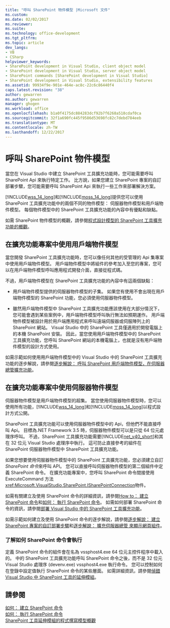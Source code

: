 ```yaml
---
title: "呼叫 SharePoint 物件模型 |Microsoft 文件"
ms.custom: 
ms.date: 02/02/2017
ms.reviewer: 
ms.suite: 
ms.technology: office-development
ms.tgt_pltfrm: 
ms.topic: article
dev_langs:
- VB
- CSharp
helpviewer_keywords:
- SharePoint development in Visual Studio, client object model
- SharePoint development in Visual Studio, server object model
- SharePoint commands [SharePoint development in Visual Studio]
- SharePoint development in Visual Studio, extensibility features
ms.assetid: 99934f9e-901e-464e-ac8c-22c6c86440f4
caps.latest.revision: "38"
author: gewarren
ms.author: gewarren
manager: ghogen
ms.workload: office
ms.openlocfilehash: b1a0f4175dc884283dcf92b7f6268a518cdaf0ca
ms.sourcegitcommit: 32f1a690fc445f9586d53698fc82c7debd784eeb
ms.translationtype: MT
ms.contentlocale: zh-TW
ms.lasthandoff: 12/22/2017
---
```

# <a name="calling-into-the-sharepoint-object-models"></a>呼叫 SharePoint 物件模型
  當您在 Visual Studio 中建立 SharePoint 工具擴充功能時，您可能需要呼叫 SharePoint Api 來執行特定工作。 比方說，如果您建立 SharePoint 專案的自訂部署步驟，您可能需要呼叫 SharePoint Api 來執行一些工作來部署解決方案。  
  
 [!INCLUDE[wss_14_long](../sharepoint/includes/wss-14-long-md.md)]和[!INCLUDE[moss_14_long](../sharepoint/includes/moss-14-long-md.md)]提供您可以使用 SharePoint 工具擴充功能中的兩個不同的物件模型： 伺服器物件模型和用戶端物件模型。 每個物件模型中的 SharePoint 工具擴充功能的內容中有優點和缺點。  
  
 如需 SharePoint 物件模型的概觀，請參閱[程式設計模型的 SharePoint 工具擴充功能的概觀](../sharepoint/overview-of-the-programming-model-of-sharepoint-tools-extensions.md)。  
  
## <a name="using-the-client-object-model-in-extension-projects"></a>在擴充功能專案中使用用戶端物件模型  
 當您開發 SharePoint 工具擴充功能時，您可以像任何其他的受管理的 Api 集專案中使用用戶端物件模型。 用戶端物件模型中將組件的參考加入至您的專案，您可以在用戶端物件模型呼叫應用程式開發介面，直接從程式碼。  
  
 不過，用戶端物件模型在 SharePoint 工具擴充功能的內容中有這兩個缺點：  
  
-   用戶端物件模型提供的伺服器物件模型的子集。 如果您有使用不會出現在用戶端物件模型的 SharePoint 功能，您必須使用伺服器物件模型。  
  
-   雖然用戶端物件模型中 SharePoint 工具擴充功能應該使用在大部分情況下，您可能會遇到某些案例中，用戶端物件模型呼叫執行無法如預期運作。 用戶端物件模型被設計用於用戶端應用程式來呼叫遠端伺服器或伺服陣列上的 SharePoint 網站。 Visual Studio 中的 SharePoint 工具僅適用於開發電腦上的本機 SharePoint 安裝。 因此，當您使用用戶端物件模型中的 SharePoint 工具擴充功能，您呼叫 SharePoint 網站的本機電腦上，也就是沒有用戶端物件模型的設計方式使用。  
  
 如需示範如何使用用戶端物件模型中的 Visual Studio 中的 SharePoint 工具擴充功能的逐步解說，請參閱[逐步解說： 呼叫 SharePoint 用戶端物件模型，在伺服器總管擴充功能](../sharepoint/walkthrough-calling-into-the-sharepoint-client-object-model-in-a-server-explorer-extension.md)。  
  
## <a name="using-the-server-object-model-in-extension-projects"></a>在擴充功能專案中使用伺服器物件模型  
 伺服器物件模型是用戶端物件模型的超集。 當您使用伺服器物件模型時，您可以使用所有功能，[!INCLUDE[wss_14_long](../sharepoint/includes/wss-14-long-md.md)]和[!INCLUDE[moss_14_long](../sharepoint/includes/moss-14-long-md.md)]以程式設計方式公開。  
  
 SharePoint 工具擴充功能可以使用伺服器物件模型中的 Api，但他們不能直接呼叫 Api。 目標為.NET Framework 3.5 時，伺服器物件模型可以是只從 64 位元處理序呼叫。 不過，SharePoint 工具擴充功能需要[!INCLUDE[net_v40_short](../sharepoint/includes/net-v40-short-md.md)]和其在 32 位元 Visual Studio 處理序中執行。 這可防止直接參考的組件在 SharePoint 伺服器物件模型中 SharePoint 工具擴充功能。  
  
 如果您想要使用伺服器物件模型中的 SharePoint 工具擴充功能，您必須建立自訂*SharePoint 命令*來呼叫 API。 您可以直接呼叫伺服器物件模型的第二個組件中定義 SharePoint 命令。 在擴充功能專案中，您呼叫 SharePoint 命令間接使用 ExecuteCommand 方法<xref:Microsoft.VisualStudio.SharePoint.ISharePointConnection>物件。  
  
 如需有關建立及使用 SharePoint 命令的詳細資訊，請參閱[How to： 建立 SharePoint 命令](../sharepoint/how-to-create-a-sharepoint-command.md)和[如何： 執行 SharePoint 命令](../sharepoint/how-to-execute-a-sharepoint-command.md)。 如需如何部署 SharePoint 命令的資訊，請參閱[部署 Visual Studio 中的 SharePoint 工具擴充功能](../sharepoint/deploying-extensions-for-the-sharepoint-tools-in-visual-studio.md)。  
  
 如需示範如何建立及使用 SharePoint 命令的逐步解說，請參閱[逐步解說： 建立 SharePoint 專案的自訂部署步驟](../sharepoint/walkthrough-creating-a-custom-deployment-step-for-sharepoint-projects.md)和[逐步解說： 擴充伺服器總管 來顯示網頁組件](../sharepoint/walkthrough-extending-server-explorer-to-display-web-parts.md)。  
  
### <a name="understanding-how-sharepoint-commands-are-executed"></a>了解如何 SharePoint 命令會執行  
 定義 SharePoint 命令的組件會在名為 vssphost4.exe 64 位元主控件程序中載入的。 中的 SharePoint 工具擴充功能呼叫 SharePoint 命令之後，而不是 32 位元 Visual Studio 處理序 (devenv.exe) vssphost4.exe 執行命令。 您可以控制如何在登錄中設定值執行 SharePoint 命令的某些層面。 如需詳細資訊，請參閱[偵錯 Visual Studio 中 SharePoint 工具的延伸模組](../sharepoint/debugging-extensions-for-the-sharepoint-tools-in-visual-studio.md)。  
  
## <a name="see-also"></a>請參閱  
 [如何： 建立 SharePoint 命令](../sharepoint/how-to-create-a-sharepoint-command.md)   
 [如何： 執行 SharePoint 命令](../sharepoint/how-to-execute-a-sharepoint-command.md)   
 [SharePoint 工具延伸模組的程式撰寫模型概觀](../sharepoint/overview-of-the-programming-model-of-sharepoint-tools-extensions.md)  
  
  